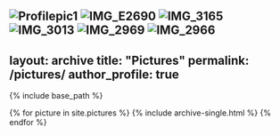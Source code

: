 ![Profilepic1](https://user-images.githubusercontent.com/78130420/128789224-671a3dab-1248-471b-8718-0891d4d02b0e.jpg)
![IMG_E2690](https://user-images.githubusercontent.com/78130420/128789228-27d15bd3-81d0-4aff-a73e-e24fb19b521f.JPG)
![IMG_3165](https://user-images.githubusercontent.com/78130420/128789236-34d42320-17ed-496f-b506-11c9c60b0f41.JPG)
![IMG_3013](https://user-images.githubusercontent.com/78130420/128789240-43c5855a-2c73-449c-a5a4-c173a6cc1b73.JPG)
![IMG_2969](https://user-images.githubusercontent.com/78130420/128789244-fe6c3a18-caa1-43f5-b83f-f261b09a56fd.JPG)
![IMG_2966](https://user-images.githubusercontent.com/78130420/128789247-7ff3cba5-8ab4-4b23-9eea-98b8bc87e89d.JPG)
---
layout: archive
title: "Pictures"
permalink: /pictures/
author_profile: true
---

{% include base_path %}

{% for picture in site.pictures %}
  {% include archive-single.html %}
{% endfor %}

